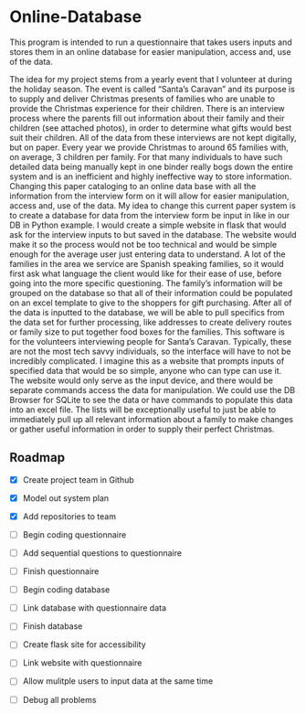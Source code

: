 # Online-Database
This program is intended to run a questionnaire that takes users inputs and stores them in an online database for easier manipulation, access and, use of the data.

The idea for my project stems from a yearly event that I volunteer at during the holiday season. The event is called “Santa’s Caravan” and its purpose is to supply and deliver Christmas presents of families who are unable to provide the Christmas experience for their children. There is an interview process where the parents fill out information about their family and their children (see attached photos), in order to determine what gifts would best suit their children. All of the data from these interviews are not kept digitally, but on paper. Every year we provide Christmas to around 65 families with, on average, 3 children per family. For that many individuals to have such detailed data being manually kept in one binder really bogs down the entire system and is an inefficient and highly ineffective way to store information. Changing this paper cataloging to an online data base with all the information from the interview form on it will allow for easier manipulation, access and, use of the data.
My idea to change this current paper system is to create a database for data from the interview form be input in like in our DB in Python example. I would create a simple website in flask that would ask for the interview inputs to but saved in the database. The website would make it so the process would not be too technical and would be simple enough for the average user just entering data to understand. A lot of the families in the area we service are Spanish speaking families, so it would first ask what language the client would like for their ease of use, before going into the more specific questioning. The family’s information will be grouped on the database so that all of their information could be populated on an excel template to give to the shoppers for gift purchasing. After all of the data is inputted to the database, we will be able to pull specifics from the data set for further processing, like addresses to create delivery routes or family size to put together food boxes for the families. 
This software is for the volunteers interviewing people for Santa’s Caravan. Typically, these are not the most tech savvy individuals, so the interface will have to not be incredibly complicated. I imagine this as a website that prompts inputs of specified data that would be so simple, anyone who can type can use it. The website would only serve as the input device, and there would be separate commands access the data for manipulation. We could use the DB Browser for SQLite to see the data or have commands to populate this data into an excel file. The lists will be exceptionally useful to just be able to immediately pull up all relevant information about a family to make changes or gather useful information in order to supply their perfect Christmas. 


## Roadmap
- [x] Create project team in Github
- [x] Model out system plan
- [x] Add repositories to team
- [ ] Begin coding questionnaire
- [ ] Add sequential questions to questionnaire
- [ ] Finish questionnaire
- [ ] Begin coding database
- [ ] Link database with questionnaire data
- [ ] Finish database
- [ ] Create flask site for accessibility
- [ ] Link website with questionnaire
- [ ] Allow mulitple users to input data at the same time
- [ ] Debug all problems

